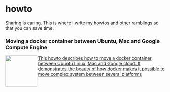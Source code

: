 # howto
Sharing is caring. This is where I write my howtos and other ramblings so that you can save time. 

### Moving a docker container between Ubuntu, Mac and Google Compute Engine
<a href="https://github.com/terchris/howto/blob/master/using_docker_to_move_a_system_between_mac_Ubuntu_and_google_cloud.md">
<img align="left" height="100" src="http://urbalurba.no/dataset/46568ec0-d676-4a2a-a039-4479abf96fba/resource/07f26a58-fc7d-4532-9865-8c11d1ba4f3f/download/dockermoving_small.png"> This howto describes how to move a docker container between Ubuntu Linux, Mac and Google cloud. It demonstrates the beauty of how docker makes it possible to move complex system between several platforms </a>
